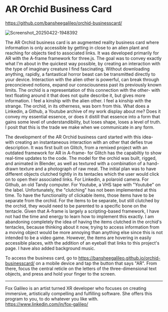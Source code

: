 # AR Orchid Business Card

https://github.com/bansheegalileo/orchid-businesscard/

![Screenshot_20250422-1948392](https://github.com/user-attachments/assets/eb179f29-15ac-4b87-9383-4848c7f22fce)


The AR Orchid business card is an augmented reality business card where information is only accessible by getting in close to an alien plant and reaching for objects tied to associated links. It was developed primarily for AR with the A-frame framework for three.js. The goal was to convey exactly what I'm about in the quickest way possible, by creating an interaction with the type of imaginary creature I find fascinating. Without downloading anything, rapidly, a fantastical horror beast can be transmitted directly to your device. Interaction with the alien other is powerful, can break through preconcieved notions, expand our consciousness past its previously known limits. The orchid is a representation of this connection with the other- with text floating around it that does not quite describe it, but gives more information. I feel a kinship with the alien other. I feel a kinship with the strange. The orchid, in its otherness, was born from this. What does a Linkedin, a Github, a Youtube archive of my work display about me? Does it convey my essential essence, or does it distill that essence into a form that gains some level of understandibility, but loses shape, loses a level of truth. I posit that this is the trade we make when we communicate in any form.

The development of the AR Orchid business card started with this idea- with creating an instantaneous interaction with an other that defies true description. It was first built on Glitch, from a remixed project with an outdated framework for AR in A-frame- for Glitch has the capabiltiy to show real-time updates to the code. The model for the orchid was built, rigged, and animated in Blender, as well as textured with a combination of a hand-drawn texture and a photograph of raw meat. The initial plan was to have different objects clutched tightly in its tentacles which the user would click on to open their associated links. For Linkedin, a polaroid camera. For Github, an old Tandy computer. For Youtube, a VHS tape with "Youtube" on the label. Unfortunately, the "clutching" has not been implemented at this time. To have the functionality of clickable items, those items have to be separate from the orchid. For the items to be separate, but still clutched by the orchid, they would need to be parented to a specific bone on the tentacle. Given that A-frame is largely a scripting-based framework, I have not had the time and energy to learn how to implement this exactly. I am abandoning completely the idea of having the items clutched in the orchid's tentacles, because thinking about it now, trying to access information from a moving object would be more annoying than anything else since this is not intended to be a video game. However, the items are hovering in easily accessible places, with the addition of an eyeball that links to this project's page. I have also added background music.

To access the business card, go to https://bansheegalileo.github.io/orchid-businesscard/ on a mobile device and tap the button that says "AR". From there, focus the central reticle on the letters of the three-dimensional text objects, and press and hold your finger to the screen.

***
Fox Galileo is an artist turned XR developer who focuses on creating immersive, artistically compelling and fulfilling software. She offers this program to you, to do whatever you like with.
https://www.linkedin.com/in/fox-galileo/


